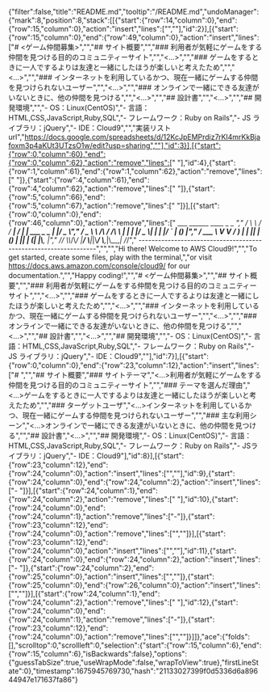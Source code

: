 {"filter":false,"title":"README.md","tooltip":"/README.md","undoManager":{"mark":8,"position":8,"stack":[[{"start":{"row":14,"column":0},"end":{"row":15,"column":0},"action":"insert","lines":["",""],"id":2}],[{"start":{"row":15,"column":0},"end":{"row":49,"column":0},"action":"insert","lines":["# <ゲーム仲間募集>","","## サイト概要","","### 利用者が気軽にゲームをする仲間を見つける目的のコミュニティーサイト","","<...>","","### ゲームをするときに一人でするよりは友達と一緒にしたほうが楽しいと考えたため","","<...>","","### インターネットを利用しているかつ、現在一緒にゲームする仲間を見つけられないユーザー","","<...>","","### オンラインで一緒にできる友達がいないときに、他の仲間を見つける","","<...>","","## 設計書","","<...>","","## 開発環境","","- OS：Linux(CentOS)","- 言語：HTML,CSS,JavaScript,Ruby,SQL","- フレームワーク：Ruby on Rails","- JS ライブラリ：jQuery","- IDE：Cloud9","","実装リストurl","https://docs.google.com/spreadsheets/d/12KcJpEMPrdiz7rKI4mrKkBjafoxm3p4aKUt3UTzsO1w/edit?usp=sharing",""],"id":3}],[{"start":{"row":0,"column":60},"end":{"row":0,"column":62},"action":"remove","lines":["  "],"id":4},{"start":{"row":1,"column":61},"end":{"row":1,"column":62},"action":"remove","lines":[" "]},{"start":{"row":4,"column":61},"end":{"row":4,"column":62},"action":"remove","lines":[" "]},{"start":{"row":5,"column":66},"end":{"row":5,"column":67},"action":"remove","lines":[" "]}],[{"start":{"row":0,"column":0},"end":{"row":46,"column":0},"action":"remove","lines":["         ___        ______     ____ _                 _  ___","        / \\ \\      / / ___|   / ___| | ___  _   _  __| |/ _ \\","       / _ \\ \\ /\\ / /\\___ \\  | |   | |/ _ \\| | | |/ _` | (_) |","      / ___ \\ V  V /  ___) | | |___| | (_) | |_| | (_| |\\__, |","     /_/   \\_\\_/\\_/  |____/   \\____|_|\\___/ \\__,_|\\__,_|  /_/"," -----------------------------------------------------------------","","","Hi there! Welcome to AWS Cloud9!","","To get started, create some files, play with the terminal,","or visit https://docs.aws.amazon.com/console/cloud9/ for our documentation.","","Happy coding!","","# <ゲーム仲間募集>","","## サイト概要","","### 利用者が気軽にゲームをする仲間を見つける目的のコミュニティーサイト","","<...>","","### ゲームをするときに一人でするよりは友達と一緒にしたほうが楽しいと考えたため","","<...>","","### インターネットを利用しているかつ、現在一緒にゲームする仲間を見つけられないユーザー","","<...>","","### オンラインで一緒にできる友達がいないときに、他の仲間を見つける","","<...>","","## 設計書","","<...>","","## 開発環境","","- OS：Linux(CentOS)","- 言語：HTML,CSS,JavaScript,Ruby,SQL","- フレームワーク：Ruby on Rails","- JS ライブラリ：jQuery","- IDE：Cloud9",""],"id":7}],[{"start":{"row":0,"column":0},"end":{"row":23,"column":12},"action":"insert","lines":["# <GAME FRIENDS>","","## サイト概要","### サイトテーマ","<...>利用者が気軽にゲームをする仲間を見つける目的のコミュニティーサイト","","### テーマを選んだ理由","<...>ゲームをするときに一人でするよりは友達と一緒にしたほうが楽しいと考えたため","","### ターゲットユーザ","<...>インターネットを利用しているかつ、現在一緒にゲームする仲間を見つけられないユーザー","","### 主な利用シーン","<...>オンラインで一緒にできる友達がいないときに、他の仲間を見つける","","## 設計書","<...>","","## 開発環境","- OS：Linux(CentOS)","- 言語：HTML,CSS,JavaScript,Ruby,SQL","- フレームワーク：Ruby on Rails","- JSライブラリ：jQuery","- IDE：Cloud9"],"id":8}],[{"start":{"row":23,"column":12},"end":{"row":24,"column":0},"action":"insert","lines":["",""],"id":9},{"start":{"row":24,"column":0},"end":{"row":24,"column":2},"action":"insert","lines":["- "]}],[{"start":{"row":24,"column":1},"end":{"row":24,"column":2},"action":"remove","lines":[" "],"id":10},{"start":{"row":24,"column":0},"end":{"row":24,"column":1},"action":"remove","lines":["-"]},{"start":{"row":23,"column":12},"end":{"row":24,"column":0},"action":"remove","lines":["",""]}],[{"start":{"row":23,"column":12},"end":{"row":24,"column":0},"action":"insert","lines":["",""],"id":11},{"start":{"row":24,"column":0},"end":{"row":24,"column":2},"action":"insert","lines":["- "]},{"start":{"row":24,"column":2},"end":{"row":25,"column":0},"action":"insert","lines":["",""]},{"start":{"row":25,"column":0},"end":{"row":26,"column":0},"action":"insert","lines":["",""]}],[{"start":{"row":24,"column":1},"end":{"row":24,"column":2},"action":"remove","lines":[" "],"id":12},{"start":{"row":24,"column":0},"end":{"row":24,"column":1},"action":"remove","lines":["-"]},{"start":{"row":23,"column":12},"end":{"row":24,"column":0},"action":"remove","lines":["",""]}]]},"ace":{"folds":[],"scrolltop":0,"scrollleft":0,"selection":{"start":{"row":15,"column":6},"end":{"row":15,"column":6},"isBackwards":false},"options":{"guessTabSize":true,"useWrapMode":false,"wrapToView":true},"firstLineState":0},"timestamp":1675945769730,"hash":"21133027399f0d5336d6a89644947e171637fa86"}
